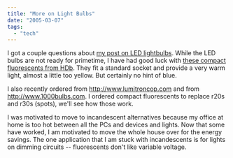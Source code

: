 ```yaml
---
title: "More on Light Bulbs"
date: "2005-03-07"
tags: 
  - "tech"
---
```


I got a couple questions about [my post on LED lightbulbs](http://www.theludwigs.com/archives/001804.html). While the LED bulbs are not ready for primetime, I have had good luck with [these compact fluorescents from HDb](http://www.homedepot.com/prel80/HDUS/EN_US/diy_main/pg_diy.jsp?BV_SessionID=@@@@1268801727.1110222142@@@@&BV_EngineID=cceladdedellkfdcgelceffdfgidgln.0&CNTTYPE=PROD_META&CNTKEY=Super%20Categories/Home%20D%E9cor%20%26%20Organizing&MID=9876&pos=p04). They fit a standard socket and provide a very warm light, almost a little too yellow. But certainly no hint of blue.

I also recently ordered from http://www.lumitroncop.com and from http://www.1000bulbs.com. I ordered compact fluorescents to replace r20s and r30s (spots), we'll see how those work.

I was motivated to move to incandescent alternatives because my office at home is too hot between all the PCs and devices and lights. Now that some have worked, I am motivated to move the whole house over for the energy savings. The one application that I am stuck with incandescents is for lights on dimming circuits -- fluorescents don't like variable voltage.
